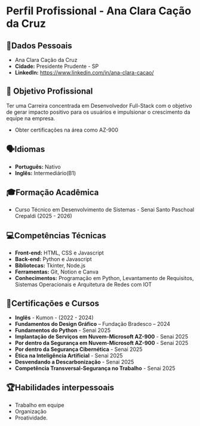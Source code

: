 # Perfil Profissional - Ana Clara Cação da Cruz
## 👤Dados Pessoais
- Ana Clara Cação da Cruz 
- **Cidade:** Presidente Prudente  - SP
- **LinkedIn:** https://www.linkedin.com/in/ana-clara-cacao/
## 🎯 Objetivo Profissional
Ter uma Carreira concentrada em Desenvolvedor Full-Stack com o objetivo de gerar impacto positivo para os usuários e impulsionar o crescimento da equipe na empresa.
- Obter certificações na área como AZ-900

## 🗣️Idiomas
- **Português:** Nativo
- **Inglês:** Intermediário(B1)

## 🎓Formação Acadêmica
- Curso Técnico em Desenvolvimento de Sistemas - Senai Santo Paschoal Crepaldi (2025 - 2026)
## 💻Competências Técnicas
- **Front-end:** HTML, CSS e Javascript
- **Back-end:** Python e Javascript
- **Bibliotecas:** Tkinter, Node.js
- **Ferramentas:** Git, Notion e Canva
- **Conhecimentos:** Programação em Python, Levantamento de Requisitos, Sistemas Operacionais e Arquitetura de Redes com IOT

## 📜Certificações e Cursos 
- **Inglês** - Kumon - (2022 - 2024)
- **Fundamentos do Design Gráfico** – Fundação Bradesco – 2024 
- **Fundamentos do Python** - Senai 2025
- **Implantação de Serviços em Nuvem-Microsoft AZ-900** - Senai 2025
- **Por dentro da Segurança em  Nuvem-Microsoft AZ-900** - Senai 2025
- **Por dentro da Segurança Cibernética** - Senai 2025
- **Ética na Inteligência Artificial** - Senai 2025
- **Desvendando a Descarbonização** - Senai 2025
- **Competência Transversal-Segurança no Trabalho** - Senai 2025

## 🏆Habilidades interpessoais 
- Trabalho em equipe
- Organização
- Proatividade. 

 